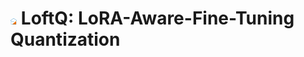 # <img src="asset/loftq_logo.png" alt="LoSparse_logo" style="zoom:1%;" /> LoftQ: LoRA-Aware-Fine-Tuning Quantization

